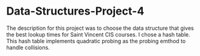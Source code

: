 # Data-Structures-Project-4
The description for this project was to choose the data structure that gives the best lookup times for Saint Vincent CIS courses. I chose a hash table.
This hash table implements quadratic probing as the probing emthod to handle collisions.
